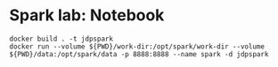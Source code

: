 # Spark lab: Notebook

```pwsh
docker build . -t jdpspark
docker run --volume ${PWD}/work-dir:/opt/spark/work-dir --volume ${PWD}/data:/opt/spark/data -p 8888:8888 --name spark -d jdpspark
```
